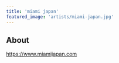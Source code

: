 ```yaml
---
title: 'miami japan'
featured_image: 'artists/miami-japan.jpg'
---
```


## About

https://www.miamijapan.com
